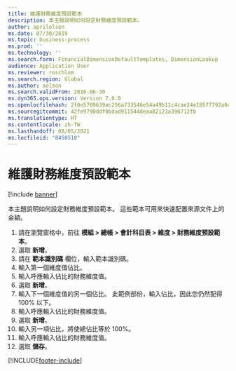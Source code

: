 ```yaml
---
title: 維護財務維度預設範本
description: 本主題說明如何設定財務維度預設範本。
author: aprilolson
ms.date: 07/30/2019
ms.topic: business-process
ms.prod: ''
ms.technology: ''
ms.search.form: FinancialDimensionDefaultTemplates, DimensionLookup
audience: Application User
ms.reviewer: roschlom
ms.search.region: Global
ms.author: aolson
ms.search.validFrom: 2016-06-30
ms.dyn365.ops.version: Version 7.0.0
ms.openlocfilehash: 2f8e5709639ac256a733546e54a49b11c4cae24e18577792a0c6cae45c8d517d
ms.sourcegitcommit: 42fe9790ddf0bdad911544deaa82123a396712fb
ms.translationtype: HT
ms.contentlocale: zh-TW
ms.lasthandoff: 08/05/2021
ms.locfileid: "8450510"
---
```

# <a name="maintain-financial-dimension-default-templates"></a>維護財務維度預設範本

[!include [banner](../../includes/banner.md)]

本主題說明如何設定財務維度預設範本。 這些範本可用來快速配置來源文件上的金額。

1. 請在瀏覽窗格中，前往 **模組 > 總帳 > 會計科目表 > 維度 > 財務維度預設範本**。
2. 選取 **新增**。
3. 請在 **範本識別碼** 欄位，輸入範本識別碼。
4. 輸入第一個維度值佔比。
5. 輸入呼應輸入佔比的財務維度值。
6. 選取 **新增**。
7. 輸入下一個維度值的另一個佔比。 此範例部份，輸入佔比，因此您仍然配得 100% 以下。 
8. 輸入呼應輸入佔比的財務維度值。
9. 選取 **新增**。
10. 輸入另一項佔比，將使總佔比等於 100%。
11. 輸入呼應輸入佔比的財務維度值。
12. 選取 **儲存**。



[!INCLUDE[footer-include](../../../includes/footer-banner.md)]